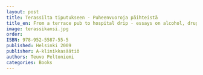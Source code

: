 ```yaml
---
layout: post
title: Terassilta tiputukseen - Puheenvuoroja päihteistä
title_en: From a terrace pub to hospital drip - essays on alcohol, drugs and other addictions 
image: terassikansi.jpg
order: 
ISBN: 978-952-5587-55-5
published: Helsinki 2009
publisher: A-klinikkasäätiö
authors: Teuvo Peltoniemi
categories: Books
---
```


